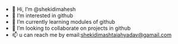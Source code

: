 - 👋 Hi, I’m @shekidimahesh
- 👀 I’m interested in github
- 🌱 I’m currently learning modules of github
- 💞️ I’m looking to collaborate on projects in github
- 📫 u can reach me by email:shekidimashtaiahyadav@gamail.com

<!---
shekidimahesh/shekidimahesh is a ✨ special ✨ repository because its `README.md` (this file) appears on your GitHub profile.
You can click the Preview link to take a look at your changes.
--->
